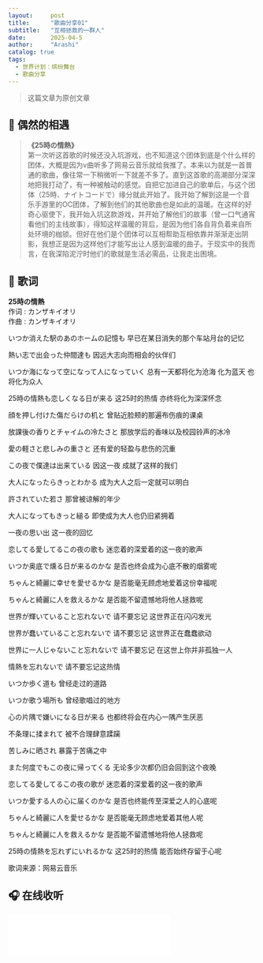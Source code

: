 ```yaml
---
layout:     post
title:      "歌曲分享01"
subtitle:   "互相拯救的一群人"
date:       2025-04-5 
author:     "Arashi"
catalog: true
tags:
  - 世界计划：缤纷舞台
  - 歌曲分享
---
```


> 这篇文章为原创文章
>

## 🎼 偶然的相遇

>
>  **《25時の情熱》**  
第一次听这首歌的时候还没入坑游戏，也不知道这个团体到底是个什么样的团体，大概是因为v曲听多了网易云音乐就给我推了。本来以为就是一首普通的歌曲，像往常一下稍微听一下就差不多了。直到这首歌的高潮部分深深地把我打动了，有一种被触动的感觉。自把它加进自己的歌单后，与这个团体（25時、ナイトコードで）缘分就此开始了。我开始了解到这是一个音乐手游里的OC团体，了解到他们的其他歌曲也是如此的温暖。在这样的好奇心驱使下，我开始入坑这款游戏，并开始了解他们的故事（曾一口气通宵看他们的主线故事），得知这样温暖的背后，是因为他们各自背负着来自所处环境的枷锁。但好在他们是个团体可以互相帮助互相依靠并渐渐走出阴影，我想正是因为这样他们才能写出让人感到温暖的曲子。于现实中的我而言，在我深陷泥泞时他们的歌就是生活必需品，让我走出困境。

## 🎵 歌词

**25時の情熱**  
作词 : カンザキイオリ  
作曲 : カンザキイオリ  

いつか消えた駅のあのホームの記憶も
早已在某日消失的那个车站月台的记忆

熱い志で出会った仲間達も
因远大志向而相会的伙伴们

いつか海になって空になって人になっていく
总有一天都将化为沧海 化为蓝天 也将化为众人

25時の情熱も恋しくなる日が来る
这25时的热情 亦终将化为深深怀念

顔を押し付けた傷だらけの机と
曾贴近脸颊的那遍布伤痕的课桌

放課後の香りとチャイムの冷たさと
那放学后的香味以及校园铃声的冰冷

愛の軽さと悲しみの重さと
还有爱的轻盈与悲伤的沉重

この夜で僕達は出来ている
因这一夜 成就了这样的我们

大人になったらきっとわかる
成为大人之后一定就可以明白

許されていた若さ
那曾被谅解的年少

大人になってもきっと縋る
即使成为大人也仍旧紧拥着

一夜の思い出
这一夜的回忆

恋してる愛してるこの夜の歌も
迷恋着的深爱着的这一夜的歌声

いつか奥底で燻る日が来るのかな
是否也终会成为心底不散的烟雾呢

ちゃんと綺麗に幸せを愛せるかな
是否能毫无顾虑地爱着这份幸福呢

ちゃんと綺麗に人を救えるかな
是否能不留遗憾地将他人拯救呢

世界が輝いていること忘れないで
请不要忘记 这世界正在闪闪发光

世界が蠢いていること忘れないで
请不要忘记 这世界正在蠢蠢欲动

世界に一人じゃないこと忘れないで
请不要忘记 在这世上你并非孤独一人

情熱を忘れないで
请不要忘记这热情

いつか歩く道も
曾经走过的道路

いつか歌う場所も
曾经歌唱过的地方

心の片隅で嫌いになる日が来る
也都终将会在内心一隅产生厌恶

不条理に揉まれて
被不合理肆意蹂躏

苦しみに晒され
暴露于苦痛之中

また何度でもこの夜に帰ってくる
无论多少次都仍旧会回到这个夜晚

恋してる愛してるこの夜の歌が
迷恋着的深爱着的这一夜的歌声

いつか愛する人の心に届くのかな
是否也终能传至深爱之人的心底呢

ちゃんと綺麗に人を愛せるかな
是否能毫无顾虑地爱着其他人呢

ちゃんと綺麗に人を救えるかな
是否能不留遗憾地将他人拯救呢

25時の情熱を忘れずにいれるかな
这25时的热情 能否始终存留于心呢

歌词来源：网易云音乐

## 🎧 在线收听

<iframe frameborder="no" border="0" marginwidth="0" marginheight="0" width=330 height=86 src="//music.163.com/outchain/player?type=2&id=2114394281&auto=0&height=66"></iframe>







